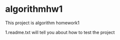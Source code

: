 # algorithmhw1
This project is algorithm homework1






1.readme.txt will tell you about how to test the project

